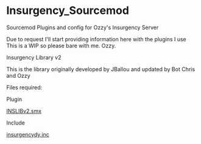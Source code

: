 # Insurgency_Sourcemod
Sourcemod Plugins and config for Ozzy's Insurgency Server

Due to request I'll start providing information here with the plugins I use
This is a WIP so please bare with me. Ozzy.

Insurgency Library v2

This is the library originally developed by JBallou and updated by Bot Chris and Ozzy

Files required:

Plugin

[INSLIBv2.smx](Insurgency/addons/sourcemod/plugins/INSLIBv2.smx)

Include

[insurgencydy.inc](Insurgency/addons/sourcemod/scripting/include/insurgencydy.inc)
